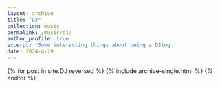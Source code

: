```yaml
---
layout: archive
title: "DJ"
collection: music
permalink: /music/dj/
author_profile: true
excerpt: 'Some interesting things about being a DJing.'
date: 2024-4-29
---
```



{% for post in site.DJ reversed %}
  {% include archive-single.html %}
{% endfor %}